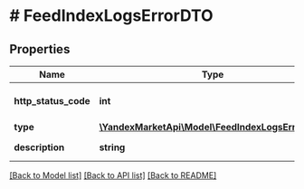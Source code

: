 # # FeedIndexLogsErrorDTO

## Properties

Name | Type | Description | Notes
------------ | ------------- | ------------- | -------------
**http_status_code** | **int** | HTTP-код ошибки индексации прайс-листа.  Выводится, если &#x60;type&#x3D;DOWNLOAD_HTTP_ERROR&#x60;. | [optional]
**type** | [**\YandexMarketApi\Model\FeedIndexLogsErrorType**](FeedIndexLogsErrorType.md) |  | [optional]
**description** | **string** | Описание ошибки.  Выводится, если &#x60;type&#x3D;DOWNLOAD_ERROR&#x60;. | [optional]

[[Back to Model list]](../../README.md#models) [[Back to API list]](../../README.md#endpoints) [[Back to README]](../../README.md)
